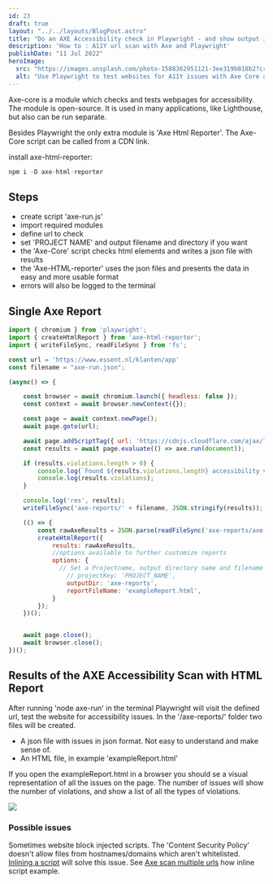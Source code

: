 ```yaml
---
id: 23
draft: true
layout: "../../layouts/BlogPost.astro"
title: "Do an AXE Accessibility check in Playwright - and show output in HTML report"
description: 'How to : A11Y url scan with Axe and Playwright'
publishDate: "11 Jul 2022"
heroImage:
  src: "https://images.unsplash.com/photo-1588362951121-3ee319b018b2?crop=entropy&cs=tinysrgb&fit=crop&fm=jpg&h=420&ixid=MnwxfDB8MXxyYW5kb218MHx8fHx8fHx8MTY1OTY4Mjc2OA&ixlib=rb-1.2.1&q=80&w=840"
  alt: "Use Playwright to test websites for A11Y issues with Axe Core and the Axe HTML Reporter"
---
```


Axe-core is a module which checks and tests webpages for accessibility. 
The module is open-source. It is used in many applications, like Lighthouse, but also can be run separate.


Besides Playwright the only extra module is 'Axe Html Reporter'. The Axe-Core script can be called from a CDN link. 


install axe-html-reporter:
```js
npm i -D axe-html-reporter
```

## Steps
- create script 'axe-run.js' 
- import required modules
- define url to check
- set 'PROJECT NAME' and output filename and directory if you want
- the 'Axe-Core' script checks html elements and writes a json file with results
- the 'Axe-HTML-reporter' uses the json files and presents the data in easy and more usable format
- errors will also be logged to the terminal


## Single Axe Report 
```js
import { chromium } from 'playwright';
import { createHtmlReport } from 'axe-html-reporter';
import { writeFileSync, readFileSync } from 'fs';

const url = 'https://www.essent.nl/klanten/app'
const filename = "axe-run.json";

(async() => {

    const browser = await chromium.launch({ headless: false });
    const context = await browser.newContext({});

    const page = await context.newPage();
    await page.goto(url);

    await page.addScriptTag({ url: 'https://cdnjs.cloudflare.com/ajax/libs/axe-core/3.3.2/axe.min.js' });
    const results = await page.evaluate(() => axe.run(document));

    if (results.violations.length > 0) {
        console.log(`Found ${results.violations.length} accessibility violations`);
        console.log(results.violations);
    }

    console.log('res', results);
    writeFileSync('axe-reports/' + filename, JSON.stringify(results));

    (() => {
        const rawAxeResults = JSON.parse(readFileSync('axe-reports/axe-run.json', 'utf8'))
        createHtmlReport({
            results: rawAxeResults,
            //options available to further customize reports
            options: {
              // Set a Projectname, output directory name and filename if you want:
                // projectKey: 'PROJECT_NAME',
                outputDir: 'axe-reports',
                reportFileName: 'exampleReport.html',
            }
        });
    })();


    await page.close();
    await browser.close();
})();
```

## Results of the AXE Accessibility Scan with HTML Report

After running 'node axe-run' in the terminal Playwright will visit the defined url, test the website for accessibility issues.
In the '/axe-reports/' folder two files will be created. 
- A json file with issues in json format. Not easy to understand and make sense of.
- An HTML file, in example 'exampleReport.html'

If you open the exampleReport.html in a browser you should se a visual representation of all the issues on the page.
The number of issues will show the number of violations, and show a list of all the types of violations.

<img src="/assets/axe-html-report.png"></img>


### Possible issues
Sometimes website block injected scripts. The 'Content Security Policy' doesn't allow files from hostnames/domains which aren't whitelisted. 
<a href="/blog/add-script-playwright">Inlining a script</a> will solve this issue. See <a href="/blog/playwright-accessibility-multiple-urls">Axe scan multiple urls</a> how inline script example. 